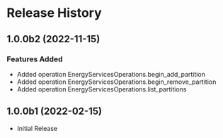 # Release History

## 1.0.0b2 (2022-11-15)

### Features Added

  - Added operation EnergyServicesOperations.begin_add_partition
  - Added operation EnergyServicesOperations.begin_remove_partition
  - Added operation EnergyServicesOperations.list_partitions

## 1.0.0b1 (2022-02-15)

* Initial Release